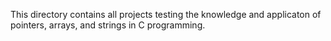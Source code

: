 This directory contains all projects testing the knowledge and applicaton of pointers, arrays, and strings in C programming.
